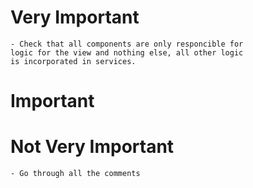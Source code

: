 
# Very Important
    - Check that all components are only responcible for
    logic for the view and nothing else, all other logic
    is incorporated in services.

# Important

# Not Very Important
    - Go through all the comments
